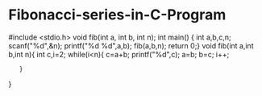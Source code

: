 # Fibonacci-series-in-C-Program
#include <stdio.h>
void fib(int a, int b, int n);
int main() {
   int a,b,c,n;
   scanf("%d",&n);
   printf("%d %d",a,b);
   fib(a,b,n);
   return 0;}
   void fib(int a,int b,int n){
       int c,i=2;
       while(i<n){
           c=a+b;
           printf("%d",c);
           a=b;
           b=c;
           i++;
           
       }
   }
